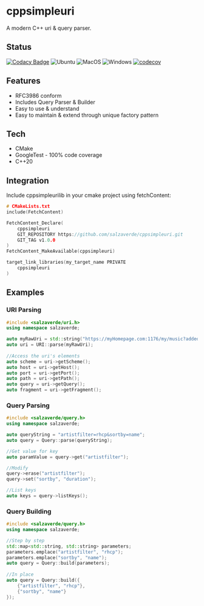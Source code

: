# cppsimpleuri

A modern C++ uri & query parser. 

## Status

[![Codacy Badge](https://api.codacy.com/project/badge/Grade/13cc4387adce4ebb9d24a808f63bd430)](https://app.codacy.com/gh/salzaverde/cppsimpleuri?utm_source=github.com&utm_medium=referral&utm_content=salzaverde/cppsimpleuri&utm_campaign=Badge_Grade_Settings)
![Ubuntu](https://github.com/salzaverde/cppsimpleuri/workflows/Ubuntu/badge.svg)
![MacOS](https://github.com/salzaverde/cppsimpleuri/workflows/MacOS/badge.svg)
![Windows](https://github.com/salzaverde/cppsimpleuri/workflows/Windows/badge.svg)
[![codecov](https://codecov.io/gh/salzaverde/cppsimpleuri/branch/main/graph/badge.svg?token=K68N4BEVVS)](https://codecov.io/gh/salzaverde/cppsimpleuri)

## Features
-   RFC3986 conform
-   Includes Query Parser & Builder
-   Easy to use & understand
-   Easy to maintain & extend through unique factory pattern

## Tech
-   CMake
-   GoogleTest - 100% code coverage
-   C++20

## Integration
Include cppsimpleurilib in your cmake project using fetchContent:
```cpp
# CMakeLists.txt
include(FetchContent)

FetchContent_Declare(
    cppsimpleuri
    GIT_REPOSITORY https://github.com/salzaverde/cppsimpleuri.git
    GIT_TAG v1.0.0
)
FetchContent_MakeAvailable(cppsimpleuri)

target_link_libraries(my_target_name PRIVATE
    cppsimpleuri
)
```

## Examples

### URI Parsing
```cpp
#include <salzaverde/uri.h>
using namespace salzaverde;

auto myRawUri = std::string("https://myHomepage.com:1176/my/music?added=last#artist=rhcp");
auto uri = URI::parse(myRawUri);
    
//Access the uri's elements
auto scheme = uri->getScheme();
auto host = uri->getHost();
auto port = uri->getPort();
auto path = uri->getPath();
auto query = uri->getQuery();
auto fragment = uri->getFragment();
```

### Query Parsing
```cpp
#include <salzaverde/query.h>
using namespace salzaverde;

auto queryString = "artistfilter=rhcp&sortby=name";
auto query = Query::parse(queryString);

//Get value for key
auto paramValue = query->get("artistfilter");

//Modify
query->erase("artistfilter");
query->set("sortby", "duration");

//List keys
auto keys = query->listKeys();
```

### Query Building
```cpp
#include <salzaverde/query.h>
using namespace salzaverde;

//Step by step
std::map<std::string, std::string> parameters;
parameters.emplace("artistfilter", "rhcp");
parameters.emplace("sortby", "name");
auto query = Query::build(parameters);
	
//In place
auto query = Query::build({
    {"artistfilter", "rhcp"},
    {"sortby", "name"}
});
```
